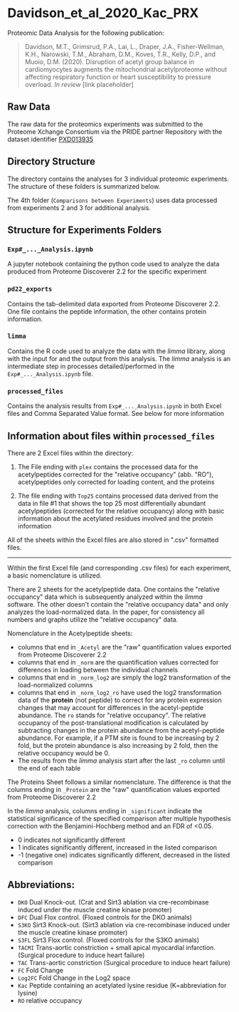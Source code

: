 # Davidson_et_al_2020_Kac_PRX

Proteomic Data Analysis for the following publication:

> Davidson, M.T., Grimsrud, P.A., Lai, L., Draper, J.A., Fisher-Wellman, K.H., Narowski, T.M., Abraham, D.M., Koves, T.R., Kelly, D.P., and Muoio, D.M. (2020). Disruption of acetyl group balance in cardiomyocytes augments the mitochondrial acetylproteome without affecting respiratory function or heart susceptibility to pressure overload.  *In review* [link placeholder]

## Raw Data
The raw data for the proteomics experiments was submitted to the Proteome Xchange Consortium via the PRIDE partner Repository with the dataset identifier [PXD013935](http://proteomecentral.proteomexchange.org/cgi/GetDataset?ID=PXD013935)

## Directory Structure
The directory contains the analyses for 3 individual proteomic experiments. The structure of these folders is summarized below.

The 4th folder (`Comparisons between Experiments`) uses data processed from experiments 2 and 3 for additional analysis. 

## Structure for Experiments Folders

### `Exp#_..._Analysis.ipynb`
A jupyter notebook containing the python code used to analyze the data produced from Proteome Discoverer 2.2 for the specific experiment

### `pd22_exports`
Contains the tab-delimited data exported from Proteome Discoverer 2.2. One file contains the peptide information, the other contains protein information.

### `limma`
Contains the R code used to analyze the data with the *limma* library, along with the input for and the output from this analysis. The *limma* analysis is an intermediate step in processes detailed/performed in the `Exp#_..._Analysis.ipynb` file.

### `processed_files`
Contains the analysis results from `Exp#_..._Analysis.ipynb` in both Excel files and Comma Separated Value format. See below for more information

## Information about files within `processed_files` 

There are 2 Excel files within the directory:
    
1. The File ending with `plex` contains the processed data for the acetylpeptides corrected for the "relative occupancy" (abb. "RO"), acetylpeptides only corrected for loading content, and the proteins

2. The file ending with `Top25` contains processed data derived from the data in file #1 that shows the top 25 most differentially abundant acetylpeptides (corrected for the relative occupancy) along with basic information about the acetylated residues involved and the protein information
    
All of the sheets within the Excel files are also stored in ".csv" formatted files.

___

Within the first Excel file (and corresponding .csv files) for each experiment, a basic nomenclature is utilized. 

   There are 2 sheets for the acetylpeptide data. One contains the "relative occupancy" data which is subsequently analyzed within the *limma* software. The other doesn't contain the "relative occupancy data" and only analyzes the load-normalized data. In the paper, for consistency all numbers and graphs utilize the "relative occupancy" data. 

Nomenclature in the Acetylpeptide sheets: 
    
- columns that end in `_Acetyl` are the "raw" quantification values exported from Proteome Discoverer 2.2
- columns that end in `_norm` are the quantification values corrected for differences in loading between the individual channels
- columns that end in `_norm_log2` are simply the log2 transformation of the load-normalized columns
- columns that end in `_norm_log2_ro` have used the log2 transformation data of the **protein** (not peptide) to correct for any protein expression changes that may account for differences in the acetyl-peptide abundance. The `ro` stands for "relative occupancy". The relative occupancy of the post-translational modification is calculated by subtracting changes in the protein abundance from the acetyl-peptide abundance. For example, if a PTM site is found to be increasing by 2 fold, but the protein abundance is also increasing by 2 fold, then the relative occupancy would be 0.
- The results from the *limma* analysis start after the last `_ro` column until the end of each table

The Proteins Sheet follows a similar nomenclature. The difference is that the columns ending in `_Protein` are the "raw" quantification values exported from Proteome Discoverer 2.2


In the *limma* analysis, columns ending in `_significant` indicate the statistical significance of the specified comparison after multiple hypothesis correction with the Benjamini-Hochberg method and an FDR of <0.05.
    
- 0 indicates not significantly different
- 1 indicates significantly different, increased in the listed comparison
- -1 (negative one) indicates significantly different, decreased in the listed comparison
    
    
## Abbreviations:

- `DKO` Dual Knock-out. (Crat and Sirt3 ablation via cre-recombinase induced under the muscle creatine kinase promoter)
- `DFC`  Dual Flox control. (Floxed controls for the DKO animals)
- `S3KO`  Sirt3 Knock-out. (Sirt3 ablation via cre-recombinase induced under the muscle creatine kinase promoter)
- `S3FL` Sirt3 Flox control. (Floxed controls for the S3KO animals)
- `TACMI` Trans-aortic constriction + small apical myocardial infarction. (Surgical procedure to induce heart failure)
- `TAC` Trans-aortic constriction (Surgical procedure to induce heart failure)
- `FC` Fold Change
- `Log2FC` Fold Change in the Log2 space
- `Kac` Peptide containing an acetylated lysine residue (K=abbreviation for lysine)
- `RO` relative occupancy
